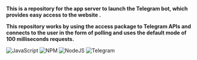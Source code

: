 **This is a repository for the app server to launch the Telegram bot, which provides easy access to the website .**

**This repository works by using the access package to Telegram APIs and connects to the user in the form of polling and uses the default mode of 100 milliseconds requests.**



 ![JavaScript](https://img.shields.io/badge/javascript-%23323330.svg?style=for-the-badge&logo=javascript&logoColor=%23F7DF1E)  ![NPM](https://img.shields.io/badge/NPM-%23CB3837.svg?style=for-the-badge&logo=npm&logoColor=white) ![NodeJS](https://img.shields.io/badge/node.js-6DA55F?style=for-the-badge&logo=node.js&logoColor=white) ![Telegram](https://img.shields.io/badge/Telegram%20bot-2CA5E0?style=for-the-badge&logo=telegram&logoColor=white)